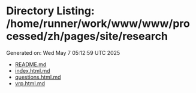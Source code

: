 # Directory Listing: /home/runner/work/www/www/processed/zh/pages/site/research
Generated on: Wed May  7 05:12:59 UTC 2025

- [README.md](README.md)
- [index.html.md](index.html.md)
- [questions.html.md](questions.html.md)
- [vrp.html.md](vrp.html.md)
